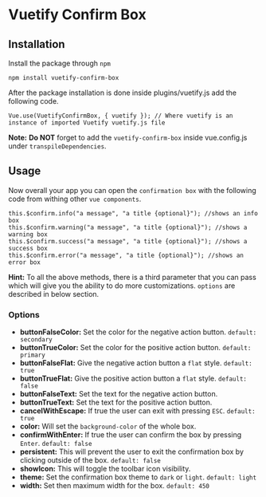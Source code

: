 # Vuetify Confirm Box
## Installation
Install the package through `npm`
```
npm install vuetify-confirm-box
```
After the package installation is done inside plugins/vuetify.js add the following code. <br>

```
Vue.use(VuetifyConfirmBox, { vuetify }); // Where vuetify is an instance of imported Vuetify vuetify.js file
```
**Note:** **Do NOT** forget to add the `vuetify-confirm-box` inside vue.config.js under `transpileDependencies`.
## Usage
Now overall your app you can open the `confirmation box` with the following code from withing other `vue components`.
```
this.$confirm.info("a message", "a title {optional}"); //shows an info box
this.$confirm.warning("a message", "a title {optional}"); //shows a warning box
this.$confirm.success("a message", "a title {optional}"); //shows a success box
this.$confirm.error("a message", "a title {optional}"); //shows an error box
```
**Hint:** To all the above methods, there is a third parameter that you can pass which will give you the ability to do more customizations. `options` are described in below section.
### Options

* **buttonFalseColor:** Set the color for the negative action button. `default: secondary`
* **buttonTrueColor:** Set the color for the positive action button. `default: primary`
* **buttonFalseFlat:** Give the negative action button a `flat` style. `default: true`
* **buttonTrueFlat:** Give the positive action button a `flat` style. `default: false`
* **buttonFalseText:** Set the text for the negative action button.
* **buttonTrueText:** Set the text for the positive action button.
* **cancelWithEscape:** If true the user can exit with pressing `ESC`. `default: true`
* **color:** Will set the `background-color` of the whole box.
* **confirmWithEnter:** If true the user can confirm the box by pressing `Enter`. `default: false`
* **persistent:** This will prevent the user to exit the confirmation box by clicking outside of the box. `default: false`
* **showIcon:** This will toggle the toolbar icon visibility.
* **theme:** Set the confirmation box theme to `dark` or `light`. `default: light`
* **width:** Set then maximum width for the box. `default: 450`